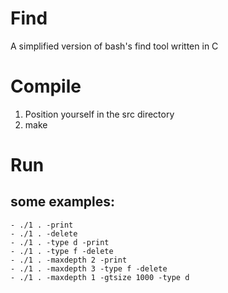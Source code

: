 # Find
A simplified version of bash's find tool written in C
# Compile
1. Position yourself in the src directory
1. make
# Run
## some examples:
```shell-script
- ./1 . -print  
- ./1 . -delete 
- ./1 . -type d -print 
- ./1 . -type f -delete 
- ./1 . -maxdepth 2 -print
- ./1 . -maxdepth 3 -type f -delete
- ./1 . -maxdepth 1 -gtsize 1000 -type d
```
